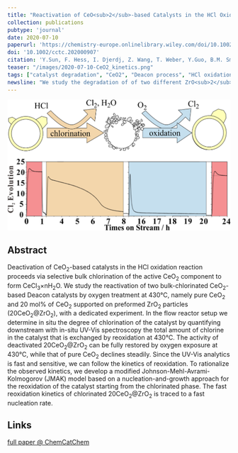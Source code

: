 ```yaml
---
title: "Reactivation of CeO<sub>2</sub>-based Catalysts in the HCl Oxidation Reaction: In situ Quantification of the Degree of Chlorination and Kinetic Modeling"
collection: publications
pubtype: 'journal'
date: 2020-07-10
paperurl: 'https://chemistry-europe.onlinelibrary.wiley.com/doi/10.1002/cctc.202000907'
doi: '10.1002/cctc.202000907'
citation: 'Y.Sun, F. Hess, I. Djerdj, Z. Wang, T. Weber, Y.Guo, B.M. Smarsly, and H. Over. <i>Acc. ChemCatChem </i> xx (<b>2020</b>) xxx.'
teaser: "/images/2020-07-10-CeO2_kinetics.png"
tags: ["catalyst degradation", "CeO2", "Deacon process", "HCl oxidation", "shaped nanoparticles"]
newsline: "We study the degradation of of two different ZrO<sub>2</sub>-supported CeO<sub>2</sub> catalysts in the HCl oxidation and model the reoxidation kinetics using a JMAK model, as reported in ChemCatChem."
---
```


<img src="/images/2020-07-10-CeO2_kinetics.png">

Abstract
--------
Deactivation of CeO<sub>2</sub>-based catalysts in the HCl oxidation reaction proceeds via selective bulk chlorination of the active CeO<sub>2</sub> component to form CeCl<sub>3</sub>×nH<sub>2</sub>O. We study the reactivation of two bulk-chlorinated CeO<sub>2</sub>-based Deacon catalysts by oxygen treatment at 430°C, namely pure CeO<sub>2</sub> and 20 mol% of CeO<sub>2</sub> supported on preformed ZrO<sub>2</sub> particles (20CeO<sub>2</sub>@ZrO<sub>2</sub>), with a dedicated experiment. In the flow reactor setup we determine in situ the degree of chlorination of the catalyst by quantifying downstream with in-situ UV-Vis spectroscopy the total amount of chlorine in the catalyst that is exchanged by reoxidation at 430°C. The activity of deactivated 20CeO<sub>2</sub>@ZrO<sub>2</sub> can be fully restored by oxygen exposure at 430°C, while that of pure CeO<sub>2</sub> declines steadily. Since the UV-Vis analytics is fast and sensitive, we can follow the kinetics of reoxidation. To rationalize the observed kinetics, we develop a modified Johnson-Mehl-Avrami-Kolmogorov (JMAK) model based on a nucleation-and-growth approach for the reoxidation of the catalyst starting from the chlorinated phase. The fast reoxidation kinetics of chlorinated 20CeO<sub>2</sub>@ZrO<sub>2</sub> is traced to a fast nucleation rate.

Links
------
<i class="fa fa-external-link-alt" aria-hidden="true" title="external link"></i> [full paper @ ChemCatChem](https://chemistry-europe.onlinelibrary.wiley.com/doi/10.1002/cctc.202000907)

